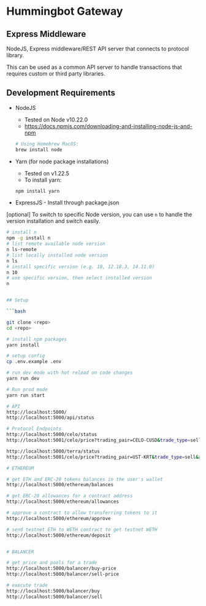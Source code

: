 # Hummingbot Gateway

## Express Middleware

NodeJS, Express middleware/REST API server that connects to protocol library. 

This can be used as a common API server to handle transactions that requires custom or third party libraries. 

## Development Requirements

- NodeJS 
  - Tested on Node v10.22.0
  - https://docs.npmjs.com/downloading-and-installing-node-js-and-npm

  ```bash
  # Using Homebrew MacOS:
  brew install node

  ```

- Yarn (for node package installations)
  - Tested on v1.22.5
  - To install yarn:
  ```bash
  npm install yarn

  ```

- ExpressJS - Install through package.json

[optional]
To switch to specific Node version, you can use `n` to handle the version installation and switch easily.

```bash
# install n
npm -g install n
# list remote available node version
n ls-remote
# list locally installed node version
n ls
# install specific version (e.g. 10, 12.18.3, 14.11.0)
n 10
# use specific version, then select installed version
n


## Setup

```bash

git clone <repo>
cd <repo>

# install npm packages
yarn install

# setup config
cp .env.example .env

# run dev mode with hot reload on code changes
yarn run dev

# Run prod mode
yarn run start

# API
http://localhost:5000/
http://localhost:5000/api/status

# Protocol Endpoints
http://localhost:5000/celo/status
http://localhost:5001/celo/price?trading_pair=CELO-CUSD&trade_type=sell&amount=1.123

http://localhost:5000/terra/status
http://localhost:5001/celo/price?trading_pair=UST-KRT&trade_type=sell&amount=1.123

# ETHEREUM

# get ETH and ERC-20 tokens balances in the user's wallet
http://localhost:5000/ethereum/balances

# get ERC-20 allowances for a contract address
http://localhost:5000/ethereum/allowances

# approve a contract to allow transferring tokens to it
http://localhost:5000/ethereum/approve

# send testnet ETH to WETH contract to get testnet WETH
http://localhost:5000/ethereum/deposit


# BALANCER

# get price and pools for a trade
http://localhost:5000/balancer/buy-price
http://localhost:5000/balancer/sell-price

# execute trade
http://localhost:5000/balancer/buy
http://localhost:5000/balancer/sell


```

